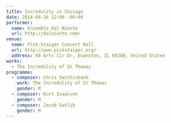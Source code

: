 ```yaml
---
title: Incredulity in Chicago
date: 2014-04-26 12:00 -06:00
performer:
  name: Ensemble Dal Niente
  url: http://dalniente.com/
venue:
  name: Pick-Staiger Concert Hall
  url: http://www.pickstaiger.org/
  address: 50 Arts Cir Dr, Evanston, IL 60208, United States
works:
  - The Incredulity of St Thomas
programme:
  - composer: Chris Swithinbank
    work: The Incredulity of St Thomas
    gender: M
  - composer: Kurt Isaacson
    gender: M
  - composer: Jacob Gotlib
    gender: M
---
```

